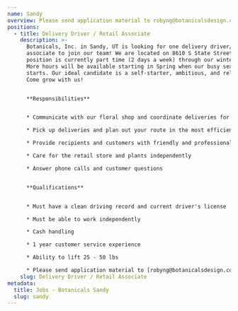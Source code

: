 ```yaml
---
name: Sandy
overview: Please send application material to robyng@botanicalsdesign.com
positions:
  - title: Delivery Driver / Retail Associate
    description: >-
      Botanicals, Inc. in Sandy, UT is looking for one delivery driver/retail
      associate to join our team! We are located on 8610 S State Street. This
      position is currently part time (2 days a week) through our winter hours.
      More hours will be available starting in Spring when our busy season
      starts. Our ideal candidate is a self-starter, ambitious, and reliable.
      Come grow with us!


      **Responsibilities**


      * Communicate with our floral shop and coordinate deliveries for the day.

      * Pick up deliveries and plan out your route in the most efficient way

      * Provide recipients and customers with friendly and professional customer service

      * Care for the retail store and plants independently

      * Answer phone calls and customer questions


      **Qualifications**


      * Must have a clean driving record and current driver's license

      * Must be able to work independently

      * Cash handling

      * 1 year customer service experience

      * Ability to lift 25 - 50 lbs

      * Please send application material to [robyng@botanicalsdesign.com](mailto:robyng@botanicalsdesign.com)
    slug: Delivery Driver / Retail Associate
metadata:
  title: Jobs - Botanicals Sandy
  slug: sandy
---
```

